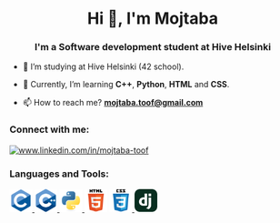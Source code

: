 <h1 align="center">Hi 👋, I'm Mojtaba</h1>
<h3 align="center">I'm a Software development student at Hive Helsinki</h3>

- 🔭 I’m studying at Hive Helsinki (42 school).

- 🌱 Currently, I’m learning **C++**, **Python**, **HTML** and **CSS**.

- 📫 How to reach me? **mojtaba.toof@gmail.com**

<h3 align="left">Connect with me:</h3>
<p align="left">
<a href="https://linkedin.com/in/mojtaba-toof" target="blank"><img align="center" src="https://raw.githubusercontent.com/rahuldkjain/github-profile-readme-generator/master/src/images/icons/Social/linked-in-alt.svg" alt="www.linkedin.com/in/mojtaba-toof" height="30" width="40" /></a>
</p>

<h3 align="left">Languages and Tools:</h3>
<p align="left"> <a href="https://www.cprogramming.com/" target="_blank" rel="noreferrer"> <img src="https://raw.githubusercontent.com/devicons/devicon/master/icons/c/c-original.svg" alt="c" width="40" height="40"/> </a> <a href="https://www.w3schools.com/cpp/" target="_blank" rel="noreferrer"> <img src="https://raw.githubusercontent.com/devicons/devicon/master/icons/cplusplus/cplusplus-original.svg" alt="cplusplus" width="40" height="40"/> </a> <a href="https://www.python.org" target="_blank" rel="noreferrer"> <img src="https://raw.githubusercontent.com/devicons/devicon/master/icons/python/python-original.svg" alt="python" width="40" height="40"/> </a> <a 
href="https://www.w3.org/html/" target="_blank"> <img src="https://raw.githubusercontent.com/devicons/devicon/master/icons/html5/html5-original-wordmark.svg" alt="html5" width="40" height="40"/></a> <a 
href="https://www.w3schools.com/css/" target="_blank"> <img src="https://raw.githubusercontent.com/devicons/devicon/master/icons/css3/css3-original-wordmark.svg" alt="css3" width="40" height="40"/> </a> <a 
href="https://www.djangoproject.com/" target="_blank"> <img src="https://github.com/tandpfun/skill-icons/blob/main/icons/Django.svg" alt="html5" width="40" height="40"/></a></p>
